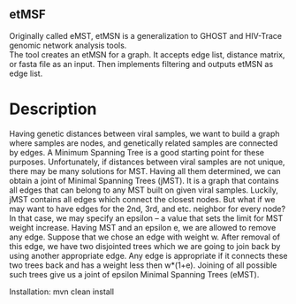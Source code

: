 ## etMSF

Originally called eMST, etMSN is a generalization to GHOST and HIV-Trace genomic network analysis tools.  
The tool creates an etMSN for a graph. It accepts edge list, distance matrix, or fasta file as an input. Then implements filtering and outputs etMSN as edge list.

# Description 
Having genetic distances between viral samples, we want to build a graph where samples are nodes, and genetically related samples are connected by edges. A Minimum Spanning Tree is a good starting point for these purposes. Unfortunately, if distances between viral samples are not unique, there may be many solutions for MST. Having all them determined, we can obtain a joint of Minimal Spanning Trees (jMST). It is a graph that contains all edges that can belong to any MST built on given viral samples. Luckily, jMST contains all edges which connect the closest nodes. But what if we may want to have edges for the 2nd, 3rd, and etc. neighbor for every node? In that case, we may specify an epsilon – a value that sets the limit for MST weight increase. Having MST and an epsilon e, we are allowed to remove any edge. Suppose that we chose an edge with weight w. After removal of this edge, we have two disjointed trees which we are going to join back by using another appropriate edge. Any edge is appropriate if it connects these two trees back and has a weight less then w*(1+e). Joining of all possible such trees give us a joint of epsilon Minimal Spanning Trees (eMST).

Installation:
mvn clean install
